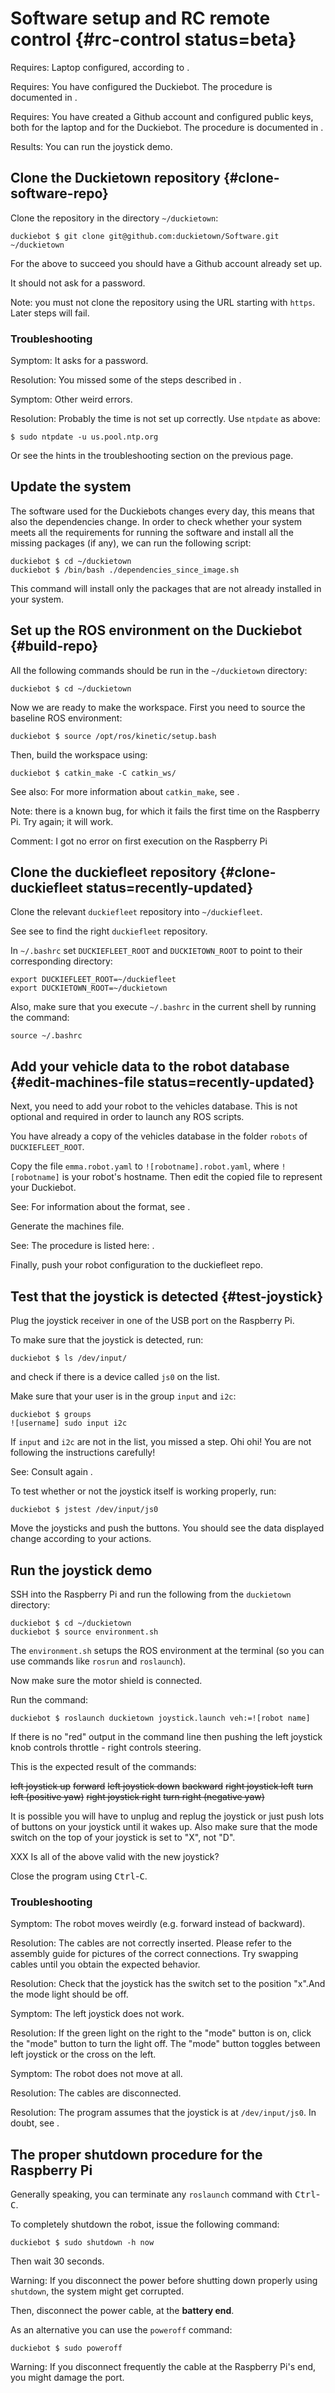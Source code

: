 # Software setup and RC remote control {#rc-control status=beta}

<div class='requirements' markdown='1'>

Requires: Laptop configured, according to [](#setup-laptop).

Requires: You have configured the Duckiebot. The procedure is documented in [](#setup-duckiebot).

Requires: You have created a Github account and configured public keys,
both for the laptop and for the Duckiebot. The procedure is documented in [](#github-access).

Results: You can run the joystick demo.

</div>


## Clone the Duckietown repository {#clone-software-repo}

Clone the repository in the directory `~/duckietown`:

    duckiebot $ git clone git@github.com:duckietown/Software.git ~/duckietown

For the above to succeed you should have a Github account already set up.

It should not ask for a password.

Note: you must not clone the repository using the URL starting with `https`. Later steps will fail.

### Troubleshooting

Symptom: It asks for a password.

Resolution: You missed some of the steps described in [](#github-access).

Symptom: Other weird errors.

Resolution: Probably the time is not set up correctly. Use `ntpdate` as above:

    $ sudo ntpdate -u us.pool.ntp.org

Or see the hints in the troubleshooting section on the previous page.


## Update the system

The software used for the Duckiebots changes every day, this means that also the dependencies
change. In order to check whether your system meets all the requirements for running the software
and install all the missing packages (if any), we can run the following script:

    duckiebot $ cd ~/duckietown
    duckiebot $ /bin/bash ./dependencies_since_image.sh

This command will install only the packages that are not already installed in your system.

## Set up the ROS environment on the Duckiebot {#build-repo}

All the following commands should be run in the `~/duckietown` directory:

    duckiebot $ cd ~/duckietown

Now we are ready to make the workspace. First you need to source the baseline ROS environment:

    duckiebot $ source /opt/ros/kinetic/setup.bash

Then, build the workspace using:

    duckiebot $ catkin_make -C catkin_ws/

See also: For more information about `catkin_make`, see [](#catkin_make).

Note: there is a known bug, for which it fails the first time on the Raspberry Pi. Try again; it will work.

Comment: I got no error on first execution on the Raspberry Pi

<!-- (you have to be under the `catkin_ws` folder to invoke `catkin_make`) -->


## Clone the duckiefleet repository {#clone-duckiefleet status=recently-updated}

Clone the relevant `duckiefleet` repository into `~/duckiefleet`.

See see [](#duckiefleet-directory) to find the right `duckiefleet` repository.

In `~/.bashrc` set `DUCKIEFLEET_ROOT` and `DUCKIETOWN_ROOT`  to point to their corresponding directory:

    export DUCKIEFLEET_ROOT=~/duckiefleet
    export DUCKIETOWN_ROOT=~/duckietown
    

Also, make sure that you execute `~/.bashrc` in the current shell by running the command:

    source ~/.bashrc


## Add your vehicle data to the robot database {#edit-machines-file status=recently-updated}

Next, you need to add your robot to the vehicles database.  This is not optional and required in order to launch any ROS scripts.

You have already a copy of the vehicles database in the folder `robots` of `DUCKIEFLEET_ROOT`.

Copy the file `emma.robot.yaml` to `![robotname].robot.yaml`, where `![robotname]`
is your robot's hostname. Then edit the copied file to represent your Duckiebot.

See: For information about the format, see [](#scuderia).

Generate the machines file.

See: The procedure is listed here: [](#machines).

Finally, push your robot configuration to the duckiefleet repo.

## Test that the joystick is detected {#test-joystick}


Plug the joystick receiver in one of the USB port on the Raspberry Pi.

To make sure that the joystick is detected, run:

    duckiebot $ ls /dev/input/

and check if there is a device called `js0` on the list.

<div class='check' markdown="1">

Make sure that your user is in the group `input` and `i2c`:

    duckiebot $ groups
    ![username] sudo input i2c

If `input` and `i2c` are not in the list, you missed a step. Ohi ohi!
You are not following the instructions carefully!

See: Consult again [](#create-user-on-duckiebot).

</div>

To test whether or not the joystick itself is working properly, run:

    duckiebot $ jstest /dev/input/js0

Move the joysticks and push the buttons. You should see the data displayed change
according to your actions.

## Run the joystick demo

SSH into the Raspberry Pi and run the following from the `duckietown` directory:

    duckiebot $ cd ~/duckietown
    duckiebot $ source environment.sh

<!-- duckiebot $ source set_ros_master.sh -->

The `environment.sh` setups the ROS environment at the terminal (so you can use
commands like `rosrun` and `roslaunch`).

<!-- The `set_ros_master.sh` script by default sets the Raspberry Pi as its own ROS master. -->

Now make sure the motor shield is connected.

Run the command:

    duckiebot $ roslaunch duckietown joystick.launch veh:=![robot name]

If there is no "red" output in the command line then pushing the left joystick
knob controls throttle - right controls steering.

This is the expected result of the commands:

<col2>
    <s>left joystick up</s>     <s>forward</s>
    <s>left joystick down</s>   <s>backward</s>
    <s>right joystick left</s>  <s>turn left (positive yaw)</s>
    <s>right joystick right</s> <s>turn right (negative yaw)</s>
</col2>

It is possible you will have to unplug and replug the joystick or just push lots of buttons on your joystick until it wakes up. Also make sure that the mode switch on the top of your joystick is set to "X", not "D".

XXX Is all of the above valid with the new joystick?

Close the program using <kbd>Ctrl</kbd>-<kbd>C</kbd>.

### Troubleshooting

Symptom: The robot moves weirdly (e.g. forward instead of backward).

Resolution: The cables are not correctly inserted.
Please refer to the assembly guide for pictures of the correct connections.
Try swapping cables until you obtain the expected behavior.

Resolution: Check that the joystick has the switch set to the position "x".And the mode light should be off.

Symptom: The left joystick does not work.

Resolution: If the green light on the right to the "mode" button is on, click the "mode" button to turn the light off. The "mode" button toggles between left joystick or the cross on the left.

Symptom: The robot does not move at all.

Resolution: The cables are disconnected.

Resolution: The program assumes that the joystick is at `/dev/input/js0`.
In doubt, see [](#test-joystick).


## The proper shutdown procedure for the Raspberry Pi

Generally speaking, you can terminate any `roslaunch` command with <kbd>Ctrl</kbd>-<kbd>C</kbd>.

To completely shutdown the robot, issue the following command:

    duckiebot $ sudo shutdown -h now

Then wait 30 seconds.

Warning: If you disconnect the power before shutting down properly using `shutdown`,
the system might get corrupted.

Then, disconnect the power cable, at the **battery end**.

As an alternative you can use the `poweroff` command:

    duckiebot $ sudo poweroff

Warning: If you disconnect frequently the cable at the Raspberry Pi's end, you might damage the port.
